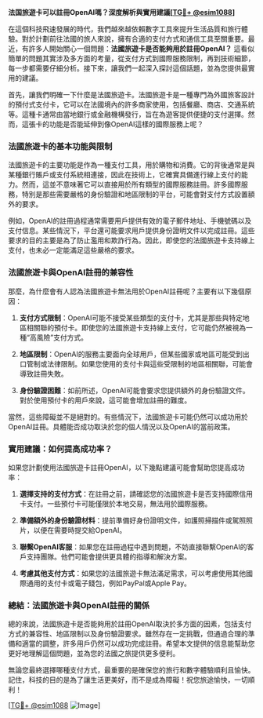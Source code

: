 **法国旅遊卡可以註冊OpenAI嗎？深度解析與實用建議[[TG💪+ @esim1088](https://t.me/s/esim1088)]**

在這個科技飛速發展的時代，我們越來越依賴數字工具來提升生活品質和旅行體驗。對於計劃前往法國的旅人來說，擁有合適的支付方式和通信工具至關重要。最近，有許多人開始關心一個問題：**法國旅遊卡是否能夠用於註冊OpenAI？** 這看似簡單的問題其實涉及多方面的考量，從支付方式到國際服務限制，再到技術細節，每一步都需要仔細分析。接下來，讓我們一起深入探討這個話題，並為您提供最實用的建議。

首先，讓我們明確一下什麼是法國旅遊卡。法國旅遊卡是一種專門為外國旅客設計的預付式支付卡，它可以在法國境內的許多商家使用，包括餐廳、商店、交通系統等。這種卡通常由當地銀行或金融機構發行，旨在為遊客提供便捷的支付選擇。然而，這張卡的功能是否能延伸到像OpenAI這樣的國際服務上呢？

### 法國旅遊卡的基本功能與限制

法國旅遊卡的主要功能是作為一種支付工具，用於購物和消費。它的背後通常是與某種銀行賬戶或支付系統相連接，因此在技術上，它確實具備進行線上支付的能力。然而，這並不意味著它可以直接用於所有類型的國際服務註冊。許多國際服務，特別是那些需要嚴格的身份驗證和地區限制的平台，可能會對支付方式設置額外的要求。

例如，OpenAI的註冊過程通常需要用戶提供有效的電子郵件地址、手機號碼以及支付信息。某些情況下，平台還可能要求用戶提供身份證明文件以完成註冊。這些要求的目的主要是為了防止濫用和欺詐行為。因此，即使您的法國旅遊卡支持線上支付，也未必一定能滿足這些嚴格的要求。

### 法國旅遊卡與OpenAI註冊的兼容性

那麼，為什麼會有人認為法國旅遊卡無法用於OpenAI註冊呢？主要有以下幾個原因：

1. **支付方式限制**：OpenAI可能不接受某些類型的支付卡，尤其是那些與特定地區相關聯的預付卡。即使您的法國旅遊卡支持線上支付，它可能仍然被視為一種“高風險”支付方式。
   
2. **地區限制**：OpenAI的服務主要面向全球用戶，但某些國家或地區可能受到出口管制或法律限制。如果您使用的支付卡與這些受限制的地區相關聯，可能會導致註冊失敗。

3. **身份驗證困難**：如前所述，OpenAI可能會要求您提供額外的身份驗證文件。對於使用預付卡的用戶來說，這可能會增加註冊的難度。

當然，這些障礙並不是絕對的。有些情況下，法國旅遊卡可能仍然可以成功用於OpenAI註冊。具體能否成功取決於您的個人情況以及OpenAI的當前政策。

### 實用建議：如何提高成功率？

如果您計劃使用法國旅遊卡註冊OpenAI，以下幾點建議可能會幫助您提高成功率：

1. **選擇支持的支付方式**：在註冊之前，請確認您的法國旅遊卡是否支持國際信用卡支付。一些預付卡可能僅限於本地交易，無法用於國際服務。

2. **準備額外的身份驗證材料**：提前準備好身份證明文件，如護照掃描件或駕照照片，以便在需要時提交給OpenAI。

3. **聯繫OpenAI客服**：如果您在註冊過程中遇到問題，不妨直接聯繫OpenAI的客戶支持團隊。他們可能會提供更具體的指導和解決方案。

4. **考慮其他支付方式**：如果您的法國旅遊卡無法滿足需求，可以考慮使用其他國際通用的支付卡或電子錢包，例如PayPal或Apple Pay。

### 總結：法國旅遊卡與OpenAI註冊的關係

總的來說，法國旅遊卡是否能夠用於註冊OpenAI取決於多方面的因素，包括支付方式的兼容性、地區限制以及身份驗證要求。雖然存在一定挑戰，但通過合理的準備和適當的調整，許多用戶仍然可以成功完成註冊。希望本文提供的信息能幫助您更好地理解這個問題，並為您的法國之旅提供更多便利。

無論您最終選擇哪種支付方式，最重要的是確保您的旅行和數字體驗順利且愉快。記住，科技的目的是為了讓生活更美好，而不是成為障礙！祝您旅途愉快，一切順利！

[[TG💪+ @esim1088](https://t.me/s/esim1088) ![Image](https://i.postimg.cc/4NQfJmqS/Snipaste-2025-05-13-00-14-12.png)]